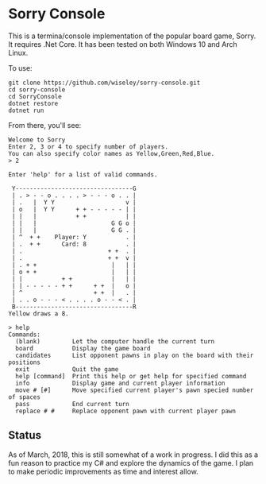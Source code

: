 # Sorry Console

This is a termina/console implementation of the popular board game, Sorry. It requires .Net Core. It has been tested on both Windows 10 and Arch Linux. 

To use:

    git clone https://github.com/wiseley/sorry-console.git
    cd sorry-console
    cd SorryConsole
    dotnet restore
    dotnet run

From there, you'll see:

	Welcome to Sorry
	Enter 2, 3 or 4 to specify number of players.
	You can also specify color names as Yellow,Green,Red,Blue.
	> 2

	Enter 'help' for a list of valid commands.

	 Y---------------------------------G
	 | . > - - o . . . . > - - - o . . |
	 | .   |  Y Y                    v |
	 | o   |  Y Y      + + - - - - - | |
	 | |   |           + +           | |
	 | |   |                     G G o |
	 | |   |                     G G . |
	 | ^  + +    Player: Y           . |
	 | .  + +      Card: 8           . |
	 | .                        + +  . |
	 | .                        + +  v |
	 | . + +                     |   | |
	 | o + +                     |   | |
	 | |           + +           |   | |
	 | | - - - - - + +      + +  |   o |
	 | ^                    + +  |   . |
	 | . . o - - - < . . . . o - - < . |
	 B---------------------------------R
	Yellow draws a 8.

	> help
	Commands:
	  (blank)         Let the computer handle the current turn
	  board           Display the game board
	  candidates      List opponent pawns in play on the board with their positions
	  exit            Quit the game
	  help [command]  Print this help or get help for specified command
	  info            Display game and current player information
	  move # [#]      Move specified current player's pawn specied number of spaces
	  pass            End current turn
	  replace # #     Replace opponent pawn with current player pawn

## Status

As of March, 2018, this is still somewhat of a work in progress. I did this as a fun reason to practice my C# and explore the dynamics of the game. I plan to make periodic improvements as time and interest allow.

